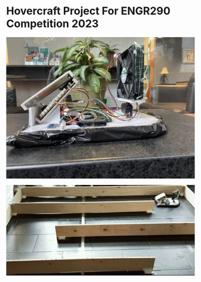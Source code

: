 # Hovercraft Project For ENGR290 Competition 2023
![alt text](image0.jpg?raw=true)

![alt text](IMG_20231212_215014.jpg?raw=true)
